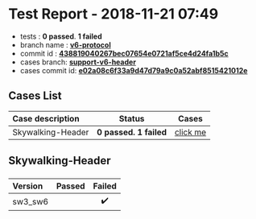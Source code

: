 # Test Report - 2018-11-21 07:49

- tests  : **0 passed**. **1 failed**
- branch name : **[v6-protocol](https://github.com/apache/incubator-skywalking/tree/v6-protocol)**
- commit id : **[438819040267bec07654e0721af5ce4d24fa1b5c](https://github.com/apache/incubator-skywalking/commit/438819040267bec07654e0721af5ce4d24fa1b5c)**
- cases branch: **[support-v6-header](https://github.com/SkywalkingTest/skywalking-autotest-scenarios/tree/support-v6-header)**
- cases commit id: **[e02a08c6f33a9d47d79a9c0a52abf8515421012e](https://github.com/SkywalkingTest/skywalking-autotest-scenarios/commit/e02a08c6f33a9d47d79a9c0a52abf8515421012e)**

## Cases List

| Case description | Status | Cases|
|:-----|:-----:|:-----:|
|Skywalking-Header| **0 passed. 1 failed**| [click me](#skywalking-header) |

## Skywalking-Header

### 
|  Version     | Passed | Failed|
|:------------- |:-------:|:-----:|
| sw3_sw6  | |:heavy_check_mark:|


